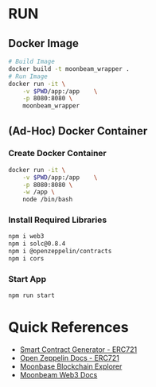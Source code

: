 # RUN
## Docker Image
```sh
# Build Image
docker build -t moonbeam_wrapper .
# Run Image
docker run -it \
    -v $PWD/app:/app    \
    -p 8080:8080 \
    moonbeam_wrapper
```
## (Ad-Hoc) Docker Container
### Create Docker Container
```sh
docker run -it \
    -v $PWD/app:/app    \
    -p 8080:8080 \
    -w /app \
    node /bin/bash
```
### Install Required Libraries
```sh
npm i web3
npm i solc@0.8.4
npm i @openzeppelin/contracts
npm i cors
```
### Start App
```sh
npm run start
```

# Quick References 
- [Smart Contract Generator - ERC721 ](https://wizard.openzeppelin.com/#erc721)
- [Open Zeppelin Docs - ERC721](https://docs.openzeppelin.com/contracts/4.x/api/token/erc721#IERC721-approve-address-uint256-)
- [Moonbase Blockchain Explorer](https://moonbase.moonscan.io/)
- [Moonbeam Web3 Docs](https://docs.moonbeam.network/builders/build/eth-api/libraries/web3js/)